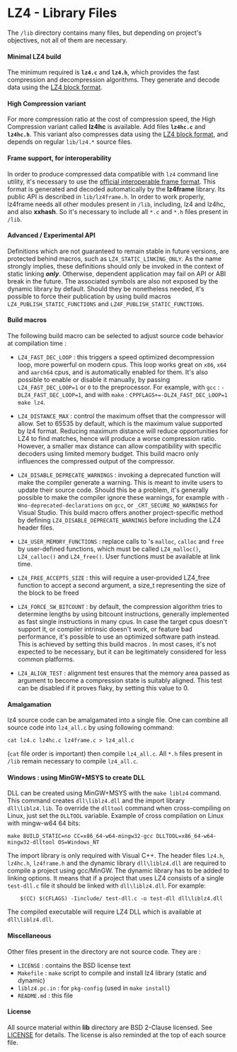 LZ4 - Library Files
================================

The `/lib` directory contains many files, but depending on project's objectives,
not all of them are necessary.

#### Minimal LZ4 build

The minimum required is **`lz4.c`** and **`lz4.h`**,
which provides the fast compression and decompression algorithms.
They generate and decode data using the [LZ4 block format].


#### High Compression variant

For more compression ratio at the cost of compression speed,
the High Compression variant called **lz4hc** is available.
Add files **`lz4hc.c`** and **`lz4hc.h`**.
This variant also compresses data using the [LZ4 block format],
and depends on regular `lib/lz4.*` source files.


#### Frame support, for interoperability

In order to produce compressed data compatible with `lz4` command line utility,
it's necessary to use the [official interoperable frame format].
This format is generated and decoded automatically by the **lz4frame** library.
Its public API is described in `lib/lz4frame.h`.
In order to work properly, lz4frame needs all other modules present in `/lib`,
including, lz4 and lz4hc, and also **xxhash**.
So it's necessary to include all `*.c` and `*.h` files present in `/lib`.


#### Advanced / Experimental API

Definitions which are not guaranteed to remain stable in future versions,
are protected behind macros, such as `LZ4_STATIC_LINKING_ONLY`.
As the name strongly implies, these definitions should only be invoked
in the context of static linking ***only***.
Otherwise, dependent application may fail on API or ABI break in the future.
The associated symbols are also not exposed by the dynamic library by default.
Should they be nonetheless needed, it's possible to force their publication
by using build macros `LZ4_PUBLISH_STATIC_FUNCTIONS`
and `LZ4F_PUBLISH_STATIC_FUNCTIONS`.


#### Build macros

The following build macro can be selected to adjust source code behavior at compilation time :

- `LZ4_FAST_DEC_LOOP` : this triggers a speed optimized decompression loop, more powerful on modern cpus.
  This loop works great on `x86`, `x64` and `aarch64` cpus, and is automatically enabled for them.
  It's also possible to enable or disable it manually, by passing `LZ4_FAST_DEC_LOOP=1` or `0` to the preprocessor.
  For example, with `gcc` : `-DLZ4_FAST_DEC_LOOP=1`,
  and with `make` : `CPPFLAGS+=-DLZ4_FAST_DEC_LOOP=1 make lz4`.

- `LZ4_DISTANCE_MAX` : control the maximum offset that the compressor will allow.
  Set to 65535 by default, which is the maximum value supported by lz4 format.
  Reducing maximum distance will reduce opportunities for LZ4 to find matches,
  hence will produce a worse compression ratio.
  However, a smaller max distance can allow compatibility with specific decoders using limited memory budget.
  This build macro only influences the compressed output of the compressor.

- `LZ4_DISABLE_DEPRECATE_WARNINGS` : invoking a deprecated function will make the compiler generate a warning.
  This is meant to invite users to update their source code.
  Should this be a problem, it's generally possible to make the compiler ignore these warnings,
  for example with `-Wno-deprecated-declarations` on `gcc`,
  or `_CRT_SECURE_NO_WARNINGS` for Visual Studio.
  This build macro offers another project-specific method
  by defining `LZ4_DISABLE_DEPRECATE_WARNINGS` before including the LZ4 header files.

- `LZ4_USER_MEMORY_FUNCTIONS` : replace calls to <stdlib>'s `malloc`, `calloc` and `free`
  by user-defined functions, which must be called `LZ4_malloc()`, `LZ4_calloc()` and `LZ4_free()`.
  User functions must be available at link time.

- `LZ4_FREE_ACCEPTS_SIZE` : this will require a user-provided LZ4_free function to accept a second argument,
  a size_t representing the size of the block to be freed

- `LZ4_FORCE_SW_BITCOUNT` : by default, the compression algorithm tries to determine lengths
  by using bitcount instructions, generally implemented as fast single instructions in many cpus.
  In case the target cpus doesn't support it, or compiler intrinsic doesn't work, or feature bad performance,
  it's possible to use an optimized software path instead.
  This is achieved by setting this build macros .
  In most cases, it's not expected to be necessary,
  but it can be legitimately considered for less common platforms.

- `LZ4_ALIGN_TEST` : alignment test ensures that the memory area
  passed as argument to become a compression state is suitably aligned.
  This test can be disabled if it proves flaky, by setting this value to 0.


#### Amalgamation

lz4 source code can be amalgamated into a single file.
One can combine all source code into `lz4_all.c` by using following command:
```
cat lz4.c lz4hc.c lz4frame.c > lz4_all.c
```
(`cat` file order is important) then compile `lz4_all.c`.
All `*.h` files present in `/lib` remain necessary to compile `lz4_all.c`.


#### Windows : using MinGW+MSYS to create DLL

DLL can be created using MinGW+MSYS with the `make liblz4` command.
This command creates `dll\liblz4.dll` and the import library `dll\liblz4.lib`.
To override the `dlltool` command when cross-compiling on Linux, just set the `DLLTOOL` variable. Example of cross compilation on Linux with mingw-w64 64 bits:
```
make BUILD_STATIC=no CC=x86_64-w64-mingw32-gcc DLLTOOL=x86_64-w64-mingw32-dlltool OS=Windows_NT
```
The import library is only required with Visual C++.
The header files `lz4.h`, `lz4hc.h`, `lz4frame.h` and the dynamic library
`dll\liblz4.dll` are required to compile a project using gcc/MinGW.
The dynamic library has to be added to linking options.
It means that if a project that uses LZ4 consists of a single `test-dll.c`
file it should be linked with `dll\liblz4.dll`. For example:
```
    $(CC) $(CFLAGS) -Iinclude/ test-dll.c -o test-dll dll\liblz4.dll
```
The compiled executable will require LZ4 DLL which is available at `dll\liblz4.dll`.


#### Miscellaneous

Other files present in the directory are not source code. They are :

 - `LICENSE` : contains the BSD license text
 - `Makefile` : `make` script to compile and install lz4 library (static and dynamic)
 - `liblz4.pc.in` : for `pkg-config` (used in `make install`)
 - `README.md` : this file

[official interoperable frame format]: ../doc/lz4_Frame_format.md
[LZ4 block format]: ../doc/lz4_Block_format.md


#### License

All source material within __lib__ directory are BSD 2-Clause licensed.
See [LICENSE](LICENSE) for details.
The license is also reminded at the top of each source file.
